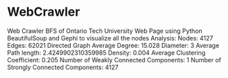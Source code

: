 # WebCrawler
Web Crawler BFS of Ontario Tech University Web Page using Python BeautifulSoup and Gephi to visualize all the nodes
Analysis:
Nodes: 4127
Edges: 62021
Directed Graph
Average Degree: 15.028
Diameter: 3
Average Path length: 2.4249902310359985
Density: 0.004
Average Clustering Coefficient: 0.205
Number of Weakly Connected Components: 1
Number of Strongly Connected Components: 4127
